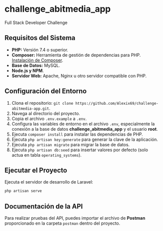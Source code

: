 # challenge_abitmedia_app

Full Stack Developer Challenge

## Requisitos del Sistema

-   **PHP:** Versión 7.4 o superior.
-   **Composer:** Herramienta de gestión de dependencias para PHP. [Instalación de Composer](https://getcomposer.org/download/).
-   **Base de Datos:** MySQL.
-   **Node.js y NPM**.
-   **Servidor Web:** Apache, Nginx u otro servidor compatible con PHP.

## Configuración del Entorno

1. Clona el repositorio: `git clone https://github.com/Alexix69/challenge-abitmedia-app.git`.
2. Navega al directorio del proyecto.
3. Copia el archivo `.env.example` a `.env`.
4. Configura las variables de entorno en el archivo `.env`, especialmente la conexión a la base de datos **challenge_abitmedia_app** y el usuario **root**.
5. Ejecuta `composer install` para instalar las dependencias de PHP.
6. Ejecuta `php artisan key:generate` para generar la clave de la aplicación.
7. Ejecuta `php artisan migrate` para migrar la base de datos.
8. Ejecuta `php artisan db:seed` para insertar valores por defecto (solo actua en tabla `operating_systems`).

## Ejecutar el Proyecto

Ejecuta el servidor de desarrollo de Laravel:

```bash
php artisan serve
```

## Documentación de la API

Para realizar pruebas del API, puedes importar el archivo de **Postman** proporcionado en la carpeta `postman` dentro del proyecto.
